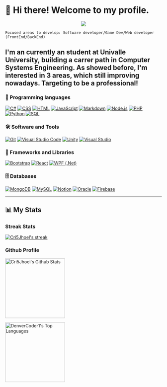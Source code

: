 # 🌱 Hi there! Welcome to my profile.

<!--<p align="center">
  <a href="https://github.com/Cri5Jhoel">
    <img src="https://user-images.githubusercontent.com/20955511/199138068-0a7b7b75-a024-4f00-803f-30a19c5d1b2d.png" alt="Cristian J. Amaru" /></a>
</p>-->

<p align="center">
  <!-- Typing SVG by DenverCoder1 - https://github.com/DenverCoder1/readme-typing-svg -->
  <a href="https://github.com/DenverCoder1/readme-typing-svg">
    <img src="https://readme-typing-svg.demolab.com/?lines=Growing%20more%20each%20day;Currently%20on%203rd%20year%20of%20college;Looking%20forward%20to%20work!&font=Fira%20Code&center=true&width=440&height=45&color=73C6B6e&vCenter=true&pause=1000&size=22" /></a>
</p>

`Focused areas to develop: Software developer/Game Dev/Web developer (FrontEnd/BackEnd)`

I'm an currently an student at Univalle University, building a carrer path in Computer Systems Engineering. As showed before, I'm interested in 3 areas, which still improving nowadays. Targeting to be a professional!
---
### 🧰 Programming languages
<p>
    <!--C#-->
    <a href="https://github.com/search?q=user%3ADenverCoder1+language%3Acsharp"><img alt="C#" src="https://custom-icon-badges.demolab.com/badge/C%23-68217A.svg?logo=cs2&logoColor=white"></a>
    <!--CSS-->
    <a href="https://github.com/search?q=user%3ADenverCoder1+language%3Acss"><img alt="CSS" src="https://img.shields.io/badge/CSS-1572B6.svg?logo=css3&logoColor=white"></a>
    <!--HTML-->
    <a href="https://github.com/search?q=user%3ADenverCoder1+language%3Ahtml"><img alt="HTML" src="https://img.shields.io/badge/HTML-E34F26.svg?logo=html5&logoColor=white"></a>
    <!--Javascript-->
    <a href="https://github.com/search?q=user%3ADenverCoder1+language%3Ajavascript"><img alt="JavaScript" src="https://img.shields.io/badge/JavaScript-F7DF1E.svg?logo=javascript&logoColor=black"></a>
    <!--Markdown-->
    <a href="https://github.com/search?q=user%3ADenverCoder1+language%3Amarkdown"><img alt="Markdown" src="https://img.shields.io/badge/Markdown-000000.svg?logo=markdown&logoColor=white"></a>
    <!--Node.js-->
    <a href="https://github.com/search?q=user%3ADenverCoder1+language%3Ajavascript"><img alt="Node.js" src="https://img.shields.io/badge/Node.js-43853D.svg?logo=node.js&logoColor=white"></a>
    <!--PHP-->
    <a href="https://github.com/search?q=user%3ADenverCoder1+language%3Aphp"><img alt="PHP" src="https://img.shields.io/badge/PHP-777BB4.svg?logo=php&logoColor=white"></a>
    <!--Python-->
    <a href="https://github.com/search?q=user%3ADenverCoder1+language%3Apython"><img alt="Python" src="https://img.shields.io/badge/Python-14354C.svg?logo=python&logoColor=white"></a>
    <!--SQL-->
    <a href="https://github.com/search?q=user%3ADenverCoder1+language%3Asql"><img alt="SQL" src="https://custom-icon-badges.demolab.com/badge/SQL-025E8C.svg?logo=database&logoColor=white"></a>
</p>

### 🛠️ Software and Tools
<p>
    <a href="#"><img alt="Git" src="https://img.shields.io/badge/Git-F05033.svg?logo=git&logoColor=white"></a>
    <a href="#"><img alt="Visual Studio Code" src="https://img.shields.io/badge/VS%20Code-007ACC.svg?logo=visual-studio-code&logoColor=white"></a>
    <a href="#"><img alt="Unity" src="https://img.shields.io/badge/Unity-100000?logo=unity&logoColor=white"></a>
    <a href="#"><img alt="Visual Studio" src="https://img.shields.io/badge/Visual_Studio-5C2D91?logo=visual%20studio&logoColor=white"></a>
</p>

### 📕 Frameworks and Libraries
<p>
    <a href="#"><img alt="Bootstrap" src="https://img.shields.io/badge/Bootstrap-7952B3.svg?logo=bootstrap&logoColor=white"></a>
    <a href="#"><img alt="React" src="https://img.shields.io/badge/React-20232a.svg?logo=react&logoColor=%2361DAFB"></a>
    <a href="#"><img alt="WPF (.Net)" src="https://img.shields.io/badge/WPF-5C2D91?logo=.net&logoColor=white"></a>
</p>

### 🗄️ Databases
<p>
    <!--MongoDB-->
    <a href="#"><img alt="MongoDB" src ="https://img.shields.io/badge/MongoDB-4ea94b.svg?logo=mongodb&logoColor=white"></a>
    <!--MySQL-->
    <a href="#"><img alt="MySQL" src="https://img.shields.io/badge/MySQL-00f.svg?logo=mysql&logoColor=white"></a>
    <!--Notion-->
    <a href="#"><img alt="Notion" src="https://img.shields.io/badge/Notion-010101.svg?logo=notion&logoColor=white"></a>
    <!--Oracle-->
    <a href="#"><img alt="Oracle" src ="https://img.shields.io/badge/Oracle-F00000.svg?logo=oracle&logoColor=white"></a>
    <!--Firebase-->
    <a href="#"><img alt="Firebase" src ="https://img.shields.io/badge/firebase-ffca28?logo=firebase&logoColor=white"></a>
</p>

---
## 📊 My Stats

<!--[![GitHub Streak](https://streak-stats.demolab.com?user=Cri5Jhoel&theme=github-dark-blue)](https://git.io/streak-stats) -->
### Streak Stats
<p>
    <a href="https://github.com/DenverCoder1/github-readme-streak-stats">
      <img title="🔥 Get streak stats for your profile at git.io/streak-stats" alt="Cri5Jhoel's streak" src="https://streak-stats.demolab.com?user=Cri5Jhoel&theme=github-dark-blue"/>
    </a>
</p>

### Github Profile

<a href="https://github.com/anuraghazra/github-readme-stats"><img alt="Cri5Jhoel's Github Stats" src="https://denvercoder1-github-readme-stats.vercel.app/api/?username=Cri5Jhoel&show_icons=true&include_all_commits=true&count_private=true&theme=react&hide_border=true&bg_color=1F222E&title_color=45B39D&icon_color=45B39D" height="192px"/></a>

<a href="https://github.com/anuraghazra/github-readme-stats"><img alt="DenverCoder1's Top Languages" src="https://github-readme-stats.vercel.app/api/top-langs/?username=Cri5Jhoel&langs_count=8&layout=compact&theme=react&hide_border=true&bg_color=1F222E&title_color=5DADE2&icon_color=5DADE2&hide=Jupyter%20Notebook" height="192px"/></a>

<br/>

<!--
**Cri5Jhoel/Cri5Jhoel** is a ✨ _special_ ✨ repository because its `README.md` (this file) appears on your GitHub profile.

Here are some ideas to get you started:

- 🔭 I’m currently working on ...
- 🌱 I’m currently...
- 👯 I’m looking to collaborate on ...
- 🤔 I’m looking for help with ...
- 💬 Ask me about ...
- 📫 How to reach me: ...
- 😄 Pronouns: ...
- ⚡ Fun fact: ...
-->
